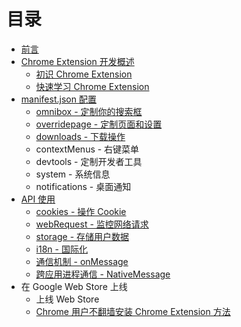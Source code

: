 # 目录

* [前言](../README.md)
* [Chrome Extension 开发概述](./overview/index.md)
  * [初识 Chrome Extension](./overview/first.md)
  * [快速学习 Chrome Extension](./overview/quickstart.md)
* [manifest.json 配置](./basics/index.md)
  * [omnibox - 定制你的搜索框](./basics/omnibox.md)
  * [overridepage - 定制页面和设置](./basics/override.md)
  * [downloads - 下载操作](./basics/downloads.md)
  * contextMenus - 右键菜单
  * devtools - 定制开发者工具
  * system - 系统信息
  * notifications - 桌面通知
* [API 使用](./advanced/index.md)
  * [cookies - 操作 Cookie](./advanced/cookies.md)
  * [webRequest - 监控网络请求](./advanced/webRequest.md)
  * [storage - 存储用户数据](./advanced/storage.md)
  * [i18n - 国际化](./advanced/i18n.md)
  * [通信机制 - onMessage](./advanced/connect.md)
  * [跨应用进程通信 - NativeMessage](./advanced/nativemessage.md)
* 在 Google Web Store 上线
  * 上线 Web Store
  * [Chrome 用户不翻墙安装 Chrome Extension 方法](./publish/install_with_gfw.md)

